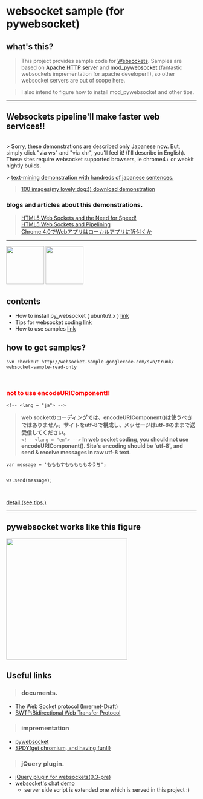 # websocket sample (for pywebsocket) #

## what's this? ##

> This project provides sample code for [Websockets](http://tools.ietf.org/html/draft-hixie-thewebsocketprotocol). Samples are based on [Apache HTTP server](http://httpd.apache.org/) and [mod\_pywebsocket](http://code.google.com/p/pywebsocket/) (fantastic websockets imprementation for apache developer!!), so other websocket servers are out of scope here.

> I also intend to figure how to install mod\_pywebsocket and other tips.


---

## Websockets pipeline'll make faster web services!! ##

![![](http://websocket-sample.googlecode.com/svn/trunk/images/WebsocketMeetsMeCab.png)](http://websocket-sample.googlecode.com/svn/trunk/images/WebsocketMeetsMeCab.png)
<p></p>
> Sorry, these demonstrations are described only Japanese now. But, simply click "via ws" and "via xhr", you'll feel it! (I'll describe in English). These sites require websocket supported browsers, ie chrome4+ or webkit nightly builds.
<p></p>
> <a href='http://bloga.jp/koma/ws/pipelinetest.html'>text-mining demonstration with handreds of japanese sentences.</a><br>
<blockquote><a href='http://bloga.jp/koma/ws/100images/wspipeling.html'>100 images(my lovely dog:)) download demonstration</a><br></blockquote>

<h3>blogs and articles about this demonstrations.</h3>

<blockquote><a href='http://www.kaazing.com/blog/?p=301'>HTML5 Web Sockets and the Need for Speed!</a><br />
<a href='http://www.kaazing.com/blog/?p=310'>HTML5 Web Sockets and Pipelining</a><br />
<a href='http://www.atmarkit.co.jp/news/201001/27/google.html'>Chrome 4.0でWebアプリはローカルアプリに近付くか</a><br /></blockquote>

<hr />

<img src='http://websocket-sample.googlecode.com/svn/trunk/images/litechat.png' width='100'>
<img src='http://websocket-sample.googlecode.com/svn/trunk/images/count.png' width='100'>

<h2>contents</h2>

<ul><li>How to install py_websocket ( ubuntu9.x ) <a href='http://code.google.com/p/websocket-sample/wiki/HowToInstallMod_pywebsocket'>link</a>
</li><li>Tips for websocket coding <a href='http://code.google.com/p/websocket-sample/wiki/Tips'>link</a>
</li><li>How to use samples <a href='http://code.google.com/p/websocket-sample/wiki/samples?ts=1262888726&updated=samples'>link</a></li></ul>

<h2>how to get samples?</h2>

<pre><code>svn checkout http://websocket-sample.googlecode.com/svn/trunk/ websocket-sample-read-only<br>
</code></pre>

<h3><font color='red'>not to use encodeURIComponent!!</font></h3>

<code>&lt;!-- &lt;lang = "ja"&gt; --&gt;</code>
<blockquote><b>web socketのコーディングでは、encodeURIComponent()は使うべきではありません。サイトをutf-8で構成し、メッセージはutf-8のままで送受信してください。</b><br>
<code>&lt;!-- &lt;lang = "en"&gt; --&gt;</code>
<b>In web socket coding, you should not use encodeURIComponent(). Site's encoding should be 'utf-8', and send & receive messages in raw utf-8 text.</b><br></blockquote>

<pre><code>var message = 'もももすももももものうち';<br>
ws.send(message);<br>
</code></pre>

<a href='http://code.google.com/p/websocket-sample/wiki/Tips'>detail (see tips.)</a>

<hr />
<h2>pywebsocket works like this figure</h2>
<img src='http://websocket-sample.googlecode.com/svn/trunk/images/pywebsocketSequence.png' width='320'>

<h2>Useful links</h2>

<blockquote><h3>documents.</h3></blockquote>

<ul><li><a href='http://tools.ietf.org/html/draft-hixie-thewebsocketprotocol-68'>The Web Socket protocol (Inrernet-Draft)</a>
</li><li><a href='http://bwtp.wikidot.com/'>BWTP:Bidirectional Web Transfer Protocol</a></li></ul>

<blockquote><h3>imprementation</h3></blockquote>

<ul><li><a href='http://code.google.com/p/pywebsocket/'>pywebsocket</a>
</li><li><a href='http://dev.chromium.org/spdy'>SPDY(get chromium, and having fun!!)</a></li></ul>

<blockquote><h3>jQuery plugin.</h3></blockquote>

<ul><li><a href='http://plugins.jquery.com/project/ws'>jQuery plugin for websockets(0.3-pre)</a>
</li><li><a href='http://bloga.jp/ws/jq/conn/wsdemo2.htm'>websocket's chat demo</a>
<ul><li>server side script is extended one which is served in this project :)